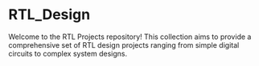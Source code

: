 # RTL_Design
Welcome to the RTL Projects repository! This collection aims to provide a comprehensive set of RTL design projects ranging from simple digital circuits to complex system designs.
